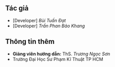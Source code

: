 ## Tác giả
  - [Developer] *Bùi Tuấn Đạt*
  - [Developer] *Trần Phan Bảo Khang*
## Thông tin thêm
  - **Giảng viên hướng dẫn:** ThS. *Trương Ngọc Sơn*
  - Trường Đại Học Sư Phạm Kĩ Thuật TP HCM 
